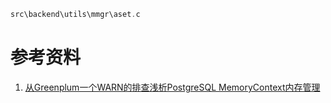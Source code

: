```C++
src\backend\utils\mmgr\aset.c
```


# 参考资料

1. [从Greenplum一个WARN的排查浅析PostgreSQL MemoryContext内存管理](https://blog.csdn.net/u013970710/article/details/112717941?spm=1001.2014.3001.5501)